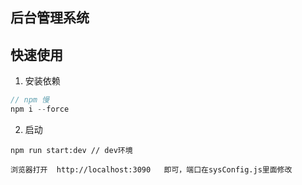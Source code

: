 ## 后台管理系统

## 快速使用
1. 安装依赖

```js
// npm 慢
npm i --force
```

2. 启动

```
npm run start:dev // dev环境

浏览器打开  http://localhost:3090   即可，端口在sysConfig.js里面修改
```






